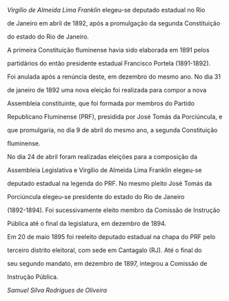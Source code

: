 

*Virgílio de Almeida Lima Franklin* elegeu-se deputado estadual no Rio

de Janeiro em abril de 1892, após a promulgação da segunda Constituição

do estado do Rio de Janeiro.



A primeira Constituição fluminense havia sido elaborada em 1891 pelos

partidários do então presidente estadual Francisco Portela (1891-1892).

Foi anulada após a renúncia deste, em dezembro do mesmo ano. No dia 31

de janeiro de 1892 uma nova eleição foi realizada para compor a nova

Assembleia constituinte, que foi formada por membros do Partido

Republicano Fluminense (PRF), presidida por José Tomás da Porciúncula, e

que promulgaria, no dia 9 de abril do mesmo ano, a segunda Constituição

fluminense.



No dia 24 de abril foram realizadas eleições para a composição da

Assembleia Legislativa e Virgílio de Almeida Lima Franklin elegeu-se

deputado estadual na legenda do PRF. No mesmo pleito José Tomás da

Porciúncula elegeu-se presidente do estado do Rio de Janeiro

(1892-1894). Foi sucessivamente eleito membro da Comissão de Instrução

Pública até o final da legislatura, em dezembro de 1894.



Em 20 de maio 1895 foi reeleito deputado estadual na chapa do PRF pelo

terceiro distrito eleitoral, com sede em Cantagalo (RJ). Até o final do

seu segundo mandato, em dezembro de 1897, integrou a Comissão de

Instrução Pública.



*Samuel Silva Rodrigues de Oliveira*



